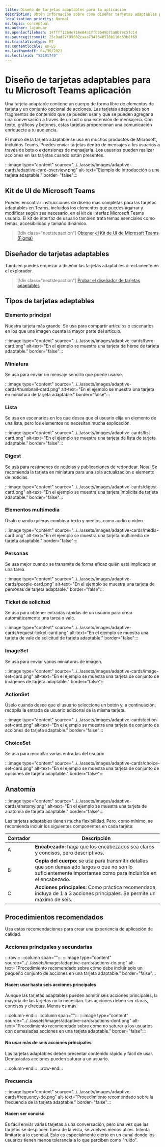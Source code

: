 ```yaml
---
title: Diseño de tarjetas adaptables para la aplicación
description: Obtén información sobre cómo diseñar tarjetas adaptables para Teams y obtener el kit Microsoft Teams interfaz de usuario.
localization_priority: Normal
ms.topic: conceptual
ms.author: lajanuar
ms.openlocfilehash: 14ffff1264e716e04a1ffb5549b71a8b7ec5fc14
ms.sourcegitcommit: 25c9ad27f99682caaa7347840578b118c63b8f69
ms.translationtype: MT
ms.contentlocale: es-ES
ms.lasthandoff: 04/30/2021
ms.locfileid: "52101740"
---
```

# <a name="designing-adaptive-cards-for-your-microsoft-teams-app"></a>Diseño de tarjetas adaptables para tu Microsoft Teams aplicación

Una tarjeta adaptable contiene un cuerpo de forma libre de elementos de tarjeta y un conjunto opcional de acciones. Las tarjetas adaptables son fragmentos de contenido que se pueden usar y que se pueden agregar a una conversación a través de un bot o una extensión de mensajería. Con texto, gráficos y botones, estas tarjetas proporcionan una comunicación enriquecte a tu audiencia.

El marco de la tarjeta adaptable se usa en muchos productos de Microsoft, incluidos Teams. Puedes enviar tarjetas dentro de mensajes a los usuarios a través de bots o extensiones de mensajería. Los usuarios pueden realizar acciones en las tarjetas cuando están presentes.

:::image type="content" source="../../assets/images/adaptive-cards/adaptive-card-overview.png" alt-text="Ejemplo de introducción a una tarjeta adaptable." border="false":::

## <a name="microsoft-teams-ui-kit"></a>Kit de UI de Microsoft Teams

Puedes encontrar instrucciones de diseño más completas para las tarjetas adaptables en Teams, incluidos los elementos que puedes agarrar y modificar según sea necesario, en el kit de interfaz Microsoft Teams usuario. El kit de interfaz de usuario también trata temas esenciales como temas, accesibilidad y tamaño dinámico.

> [!div class="nextstepaction"]
> [Obtener el Kit de UI de Microsoft Teams (Figma)](https://www.figma.com/community/file/916836509871353159)

## <a name="adaptive-cards-designer"></a>Diseñador de tarjetas adaptables

También puedes empezar a diseñar las tarjetas adaptables directamente en el explorador.

> [!div class="nextstepaction"]
> [Probar el diseñador de tarjetas adaptables](https://adaptivecards.io/designer/)

## <a name="types-of-adaptive-cards"></a>Tipos de tarjetas adaptables

### <a name="hero"></a>Elemento principal

Nuestra tarjeta más grande. Se usa para compartir artículos o escenarios en los que una imagen cuenta la mayor parte del artículo.

:::image type="content" source="../../assets/images/adaptive-cards/hero-card.png" alt-text="En el ejemplo se muestra una tarjeta de héroe de tarjeta adaptable." border="false":::

### <a name="thumbnail"></a>Miniatura

Se usa para enviar un mensaje sencillo que puede usarse.

:::image type="content" source="../../assets/images/adaptive-cards/thumbnail-card.png" alt-text="En el ejemplo se muestra una tarjeta en miniatura de tarjeta adaptable." border="false":::

### <a name="list"></a>Lista

Se usa en escenarios en los que desea que el usuario elija un elemento de una lista, pero los elementos no necesitan mucha explicación.

:::image type="content" source="../../assets/images/adaptive-cards/list-card.png" alt-text="En el ejemplo se muestra una tarjeta de lista de tarjeta adaptable." border="false":::

### <a name="digest"></a>Digest

Se usa para resúmenes de noticias y publicaciones de redondear. Nota: Se recomienda la tarjeta en miniatura para una sola actualización o elemento de noticias.

:::image type="content" source="../../assets/images/adaptive-cards/digest-card.png" alt-text="En el ejemplo se muestra una tarjeta implícita de tarjeta adaptable." border="false":::

### <a name="media"></a>Elementos multimedia

Úsalo cuando quieras combinar texto y medios, como audio o vídeo.

:::image type="content" source="../../assets/images/adaptive-cards/media-card.png" alt-text="En el ejemplo se muestra una tarjeta multimedia de tarjeta adaptable." border="false":::

### <a name="people"></a>Personas

Se usa mejor cuando se transmite de forma eficaz quién está implicado en una tarea.

:::image type="content" source="../../assets/images/adaptive-cards/people-card.png" alt-text="En el ejemplo se muestra una tarjeta de personas de tarjeta adaptable." border="false":::

### <a name="request-ticket"></a>Ticket de solicitud

Se usa para obtener entradas rápidas de un usuario para crear automáticamente una tarea o vale.

:::image type="content" source="../../assets/images/adaptive-cards/request-ticket-card.png" alt-text="En el ejemplo se muestra una tarjeta de vale de solicitud de tarjeta adaptable." border="false":::

### <a name="imageset"></a>ImageSet

Se usa para enviar varias miniaturas de imagen.

:::image type="content" source="../../assets/images/adaptive-cards/image-set-card.png" alt-text="En el ejemplo se muestra una tarjeta de conjunto de imágenes de tarjeta adaptable." border="false":::

### <a name="actionset"></a>ActionSet

Úselo cuando desee que el usuario seleccione un botón y, a continuación, recopila la entrada de usuario adicional de la misma tarjeta.

:::image type="content" source="../../assets/images/adaptive-cards/action-set-card.png" alt-text="En el ejemplo se muestra una tarjeta de conjunto de acciones de tarjeta adaptable." border="false":::

### <a name="choiceset"></a>ChoiceSet

Se usa para recopilar varias entradas del usuario.

:::image type="content" source="../../assets/images/adaptive-cards/choice-set-card.png" alt-text="En el ejemplo se muestra una tarjeta de conjunto de opciones de tarjeta adaptable." border="false":::

## <a name="anatomy"></a>Anatomía

:::image type="content" source="../../assets/images/adaptive-cards/anatomy.png" alt-text="En el ejemplo se muestra una tarjeta de anatomía de tarjeta adaptable." border="false":::

Las tarjetas adaptables tienen mucha flexibilidad. Pero, como mínimo, se recomienda incluir los siguientes componentes en cada tarjeta:

|Contador|Descripción|
|----------|-----------|
|A|**Encabezado:** haga que los encabezados sea claros y concisos, pero descriptivos.|
|B|**Copia del cuerpo:** se usa para transmitir detalles que son demasiado largos o que no son lo suficientemente importantes como para incluirlos en el encabezado.|
|C|**Acciones principales:** Como práctica recomendada, incluya de 1 a 3 acciones principales. Se permite un máximo de seis.|

## <a name="best-practices"></a>Procedimientos recomendados

Usa estas recomendaciones para crear una experiencia de aplicación de calidad.

### <a name="primary-and-secondary-actions"></a>Acciones principales y secundarias

:::row:::
   :::column span="":::
:::image type="content" source="../../assets/images/adaptive-cards/actions-do.png" alt-text="Procedimiento recomendado sobre cómo debe incluir solo un pequeño conjunto de acciones en una tarjeta adaptable." border="false":::

#### <a name="do-use-up-to-six-primary-actions"></a>Hacer: usar hasta seis acciones principales

Aunque las tarjetas adaptables pueden admitir seis acciones principales, la mayoría de las tarjetas no lo necesitan. Las acciones deben ser claras, concisos y directas. Menos es más.

   :::column-end:::
   :::column span="":::
:::image type="content" source="../../assets/images/adaptive-cards/actions-dont.png" alt-text="Procedimiento recomendado sobre cómo no saturar a los usuarios con demasiadas acciones en una tarjeta adaptable." border="false":::

#### <a name="dont-use-more-than-six-primary-actions"></a>No usar más de seis acciones principales

Las tarjetas adaptables deben presentar contenido rápido y fácil de usar. Demasiadas acciones pueden saturar a un usuario.

   :::column-end:::
:::row-end:::

### <a name="frequency"></a>Frecuencia

:::image type="content" source="../../assets/images/adaptive-cards/frequency-do.png" alt-text="Procedimiento recomendado sobre la frecuencia de la tarjeta adaptable." border="false":::

#### <a name="do-be-concise"></a>Hacer: ser conciso

Es fácil enviar varias tarjetas a una conversación, pero una vez que las tarjetas se desplacen fuera de la vista, se vuelven menos útiles. Intenta limitarte a lo esencial. Esto es especialmente cierto en un canal donde los usuarios tienen menos tolerancia a lo que perciben como "ruido".
